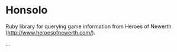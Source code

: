 # Honsolo #

Ruby library for querying game information from Heroes of Newerth (http://www.heroesofnewerth.com/).

...